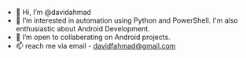 - 👋 Hi, I’m @davidahmad
- 👀 I’m interested in automation using Python and PowerShell. I'm also enthusiastic about Android Development.
- 💞️ I’m open to collaberating on Android projects.
- 📫 reach me via email - davidfahmad@gmail.com

<!---
davidahmad/davidahmad is a ✨ special ✨ repository because its `README.md` (this file) appears on your GitHub profile.
You can click the Preview link to take a look at your changes.
--->
